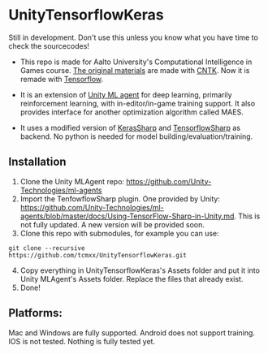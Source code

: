 # UnityTensorflowKeras
Still in development. Don't use this unless you know what you have time to check the sourcecodes!

- This repo is made for Aalto University's Computational Intelligence in Games course. [The original materials](https://github.com/tcmxx/CNTKUnityTools) are made with [CNTK](https://github.com/Microsoft/CNTK). Now it is remade with [Tensorflow](https://github.com/tensorflow/tensorflow).

- It is an extension of [Unity ML agent](https://github.com/Unity-Technologies/ml-agents) for deep learning, primarily reinforcement learning, with in-editor/in-game training support. It also provides interface for another optimization algorithm called MAES.

- It uses a modified version of [KerasSharp](https://github.com/tcmxx/keras-sharp) and [TensorflowSharp](https://github.com/migueldeicaza/TensorFlowSharp) as backend. No python is needed for model building/evaluation/training. 

## Installation
1. Clone the Unity MLAgent repo: https://github.com/Unity-Technologies/ml-agents
2. Import the TenfowflowSharp plugin. One provided by Unity: https://github.com/Unity-Technologies/ml-agents/blob/master/docs/Using-TensorFlow-Sharp-in-Unity.md. This is not fully updated. A new version will be provided soon.
3. Clone this repo with submodules, for example you can use: 
 ```
 git clone --recursive https://github.com/tcmxx/UnityTensorflowKeras.git
 ```
4. Copy everything in UnityTensorflowKeras's Assets folder and put it into Unity MLAgent's Assets folder. Replace the files that already exist.
5. Done!

## Platforms:
Mac and Windows are fully supported. Android does not support training. IOS is not tested.
Nothing is fully tested yet.
